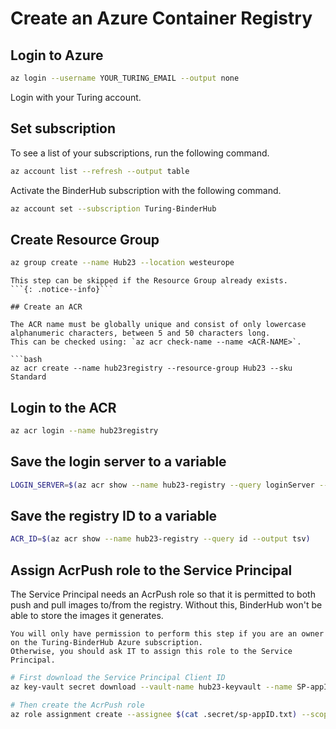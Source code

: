 # Create an Azure Container Registry

## Login to Azure

```bash
az login --username YOUR_TURING_EMAIL --output none
```

Login with your Turing account.

## Set subscription

To see a list of your subscriptions, run the following command.

```bash
az account list --refresh --output table
```

Activate the BinderHub subscription with the following command.

```bash
az account set --subscription Turing-BinderHub
```

## Create Resource Group

```bash
az group create --name Hub23 --location westeurope
```

```{note}
This step can be skipped if the Resource Group already exists.
```{: .notice--info}```

## Create an ACR

The ACR name must be globally unique and consist of only lowercase alphanumeric characters, between 5 and 50 characters long.
This can be checked using: `az acr check-name --name <ACR-NAME>`.

```bash
az acr create --name hub23registry --resource-group Hub23 --sku Standard
```

## Login to the ACR

```bash
az acr login --name hub23registry
```

## Save the login server to a variable

```bash
LOGIN_SERVER=$(az acr show --name hub23-registry --query loginServer --output tsv)
```

## Save the registry ID to a variable

```bash
ACR_ID=$(az acr show --name hub23-registry --query id --output tsv)
```

## Assign AcrPush role to the Service Principal

The Service Principal needs an AcrPush role so that it is permitted to both push and pull images to/from the registry.
Without this, BinderHub won't be able to store the images it generates.

```{warning}
You will only have permission to perform this step if you are an owner on the Turing-BinderHub Azure subscription.
Otherwise, you should ask IT to assign this role to the Service Principal.
```

```bash
# First download the Service Principal Client ID
az key-vault secret download --vault-name hub23-keyvault --name SP-appID --file .secret/sp-appID.txt

# Then create the AcrPush role
az role assignment create --assignee $(cat .secret/sp-appID.txt) --scope $ACR_ID --role AcrPush
```
